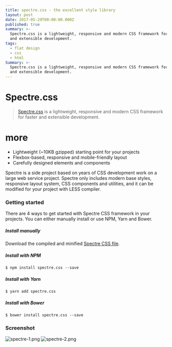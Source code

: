 ```yaml
---
title: spectre.css - the excellent style library
layout: post
date: 2017-05-29T00:00:00.000Z
published: true
summary: >-
  Spectre.css is a lightweight, responsive and modern CSS framework for faster
  and extensible development.
tags:
  - flat design
  - css
  - html
Summary: >-
  Spectre.css is a lightweight, responsive and modern CSS framework for faster
  and extensible development.
---
```



# Spectre.css

> [Spectre.css](https://picturepan2.github.io/spectre) is a lightweight, responsive and modern CSS framework for faster and extensible development.

# more

- Lightweight (~10KB gzipped) starting point for your projects
- Flexbox-based, responsive and mobile-friendly layout
- Carefully designed elements and components

Spectre is a side project based on years of CSS development work on a large web service project. Spectre only includes modern base styles, responsive layout system, CSS components and utilities, and it can be modified for your project with LESS compiler.


### Getting started

There are 4 ways to get started with Spectre CSS framework in your projects. You can either manually install or use NPM, Yarn and Bower.

##### Install manually
Download the compiled and minified [Spectre CSS file](https://github.com/picturepan2/spectre/tree/master/docs/dist).

##### Install with NPM
`$ npm install spectre.css --save`

##### Install with Yarn
`$ yarn add spectre.css`

##### Install with Bower
`$ bower install spectre.css --save`

### Screenshot
![spectre-1.png](/post/spectre-1.png)
![spectre-2.png](/post/spectre-2.png)
